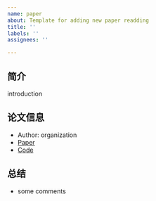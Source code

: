 ```yaml
---
name: paper
about: Template for adding new paper readding
title: ''
labels: ''
assignees: ''

---
```


## 简介
introduction

## 论文信息
* Author: organization
* [Paper]()
* [Code]()

## 总结
* some comments
